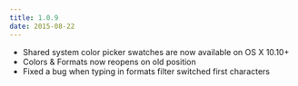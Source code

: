 ```yaml
---
title: 1.0.9
date: 2015-08-22
---
```


- Shared system color picker swatches are now available on OS X 10.10+
- Colors & Formats now reopens on old position
- Fixed a bug when typing in formats filter switched first characters
